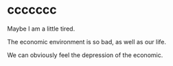 # ccccccc
Maybe I am a little tired.

The economic environment is so bad, as well as our life. 

We can obviously feel the depression of the economic. 
